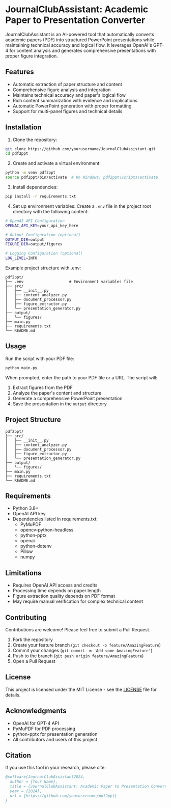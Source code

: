 # JournalClubAssistant: Academic Paper to Presentation Converter

JournalClubAssistant is an AI-powered tool that automatically converts academic papers (PDF) into structured PowerPoint presentations while maintaining technical accuracy and logical flow. It leverages OpenAI's GPT-4 for content analysis and generates comprehensive presentations with proper figure integration.

## Features

- Automatic extraction of paper structure and content
- Comprehensive figure analysis and integration
- Maintains technical accuracy and paper's logical flow
- Rich content summarization with evidence and implications
- Automatic PowerPoint generation with proper formatting
- Support for multi-panel figures and technical details

## Installation

1. Clone the repository:
```bash
git clone https://github.com/yourusername/JournalClubAssistant.git
cd pdf2ppt
```

2. Create and activate a virtual environment:
```bash
python -m venv pdf2ppt
source pdf2ppt/bin/activate  # On Windows: pdf2ppt\Scripts\activate
```

3. Install dependencies:
```bash
pip install -r requirements.txt
```

4. Set up environment variables:
Create a `.env` file in the project root directory with the following content:
```bash
# OpenAI API Configuration
OPENAI_API_KEY=your_api_key_here

# Output Configuration (optional)
OUTPUT_DIR=output
FIGURE_DIR=output/figures

# Logging Configuration (optional)
LOG_LEVEL=INFO
```

Example project structure with .env:
```
pdf2ppt/
├── .env                    # Environment variables file
├── src/
│   ├── __init__.py
│   ├── content_analyzer.py
│   ├── document_processor.py
│   ├── figure_extractor.py
│   └── presentation_generator.py
├── output/
│   └── figures/
├── main.py
├── requirements.txt
└── README.md
```

## Usage

Run the script with your PDF file:
```bash
python main.py
```

When prompted, enter the path to your PDF file or a URL. The script will:
1. Extract figures from the PDF
2. Analyze the paper's content and structure
3. Generate a comprehensive PowerPoint presentation
4. Save the presentation in the `output` directory

## Project Structure

```
pdf2ppt/
├── src/
│   ├── __init__.py
│   ├── content_analyzer.py
│   ├── document_processor.py
│   ├── figure_extractor.py
│   └── presentation_generator.py
├── output/
│   └── figures/
├── main.py
├── requirements.txt
└── README.md
```

## Requirements

- Python 3.8+
- OpenAI API key
- Dependencies listed in requirements.txt:
  - PyMuPDF
  - opencv-python-headless
  - python-pptx
  - openai
  - python-dotenv
  - Pillow
  - numpy

## Limitations

- Requires OpenAI API access and credits
- Processing time depends on paper length
- Figure extraction quality depends on PDF format
- May require manual verification for complex technical content

## Contributing

Contributions are welcome! Please feel free to submit a Pull Request.

1. Fork the repository
2. Create your feature branch (`git checkout -b feature/AmazingFeature`)
3. Commit your changes (`git commit -m 'Add some AmazingFeature'`)
4. Push to the branch (`git push origin feature/AmazingFeature`)
5. Open a Pull Request

## License

This project is licensed under the MIT License - see the [LICENSE](LICENSE) file for details.

## Acknowledgments

- OpenAI for GPT-4 API
- PyMuPDF for PDF processing
- python-pptx for presentation generation
- All contributors and users of this project

## Citation

If you use this tool in your research, please cite:
```bibtex
@software{JournalClubAssistant2024,
  author = {Your Name},
  title = {JournalClubAssistant: Academic Paper to Presentation Converter},
  year = {2024},
  url = {https://github.com/yourusername/pdf2ppt}
}
``` 
